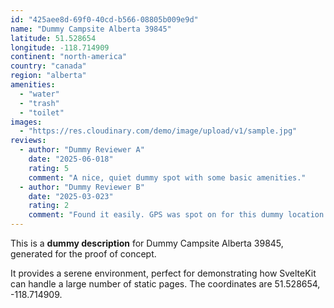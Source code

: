 ```yaml
---
id: "425aee8d-69f0-40cd-b566-08805b009e9d"
name: "Dummy Campsite Alberta 39845"
latitude: 51.528654
longitude: -118.714909
continent: "north-america"
country: "canada"
region: "alberta"
amenities:
  - "water"
  - "trash"
  - "toilet"
images:
  - "https://res.cloudinary.com/demo/image/upload/v1/sample.jpg"
reviews:
  - author: "Dummy Reviewer A"
    date: "2025-06-018"
    rating: 5
    comment: "A nice, quiet dummy spot with some basic amenities."
  - author: "Dummy Reviewer B"
    date: "2025-03-023"
    rating: 2
    comment: "Found it easily. GPS was spot on for this dummy location."
---
```


This is a **dummy description** for Dummy Campsite Alberta 39845, generated for the proof of concept.

It provides a serene environment, perfect for demonstrating how SvelteKit can handle a large number of static pages. The coordinates are 51.528654, -118.714909.
